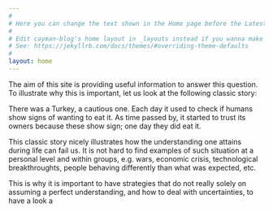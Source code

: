 ```yaml
---
#
# Here you can change the text shown in the Home page before the Latest Posts section.
#
# Edit cayman-blog's home layout in _layouts instead if you wanna make some changes
# See: https://jekyllrb.com/docs/themes/#overriding-theme-defaults
#
layout: home
---
```

 
The aim of this site is providing useful information to answer this question.
To illustrate why this is important, let us look at the following classic
story:

There was a Turkey, a cautious one. Each day it used to check if humans 
show signs of wanting to eat it. As time passed by, it started to trust 
its owners because these show sign; one day they did eat it. 

This classic story nicely illustrates how the understanding one attains
during life can fail us. It is not hard to find examples of such situation
at a personal level and within groups, e.g. wars, economic crisis, 
technological breakthroughts, people behaving differently 
than what was expected, etc.

This is why it is important to have strategies that do not 
really solely on assuming a perfect understanding, and how to deal 
with uncertainties, to have a look a 




